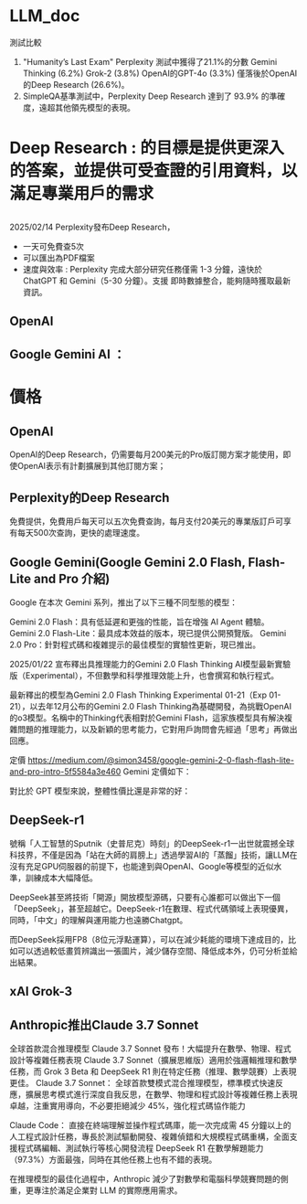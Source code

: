 # LLM_doc
測試比較
1. "Humanity’s Last Exam"
Perplexity 測試中獲得了21.1%的分數
Gemini Thinking (6.2%)
Grok-2 (3.8%)
OpenAI的GPT-4o (3.3%)
僅落後於OpenAI的Deep Research (26.6%)。
2. SimpleQA基準測試中，Perplexity Deep Research 達到了 93.9% 的準確度，遠超其他領先模型的表現。

# Deep Research : 的目標是提供更深入的答案，並提供可受查證的引用資料，以滿足專業用戶的需求
## 
2025/02/14  Perplexity發布Deep Research，
- 一天可免費查5次
- 可以匯出為PDF檔案
- 速度與效率 : Perplexity 完成大部分研究任務僅需 1-3 分鐘，遠快於 ChatGPT 和 Gemini（5-30 分鐘）。支援 即時數據整合，能夠隨時獲取最新資訊。
## OpenAI

## Google Gemini AI ：

# 價格
## OpenAI
OpenAI的Deep Research，仍需要每月200美元的Pro版訂閱方案才能使用，即使OpenAI表示有計劃擴展到其他訂閱方案； 
## Perplexity的Deep Research
免費提供，免費用戶每天可以五次免費查詢，每月支付20美元的專業版訂戶可享有每天500次查詢，更快的處理速度。

## Google Gemini(Google Gemini 2.0 Flash, Flash-Lite and Pro 介紹)
Google 在本次 Gemini 系列，推出了以下三種不同型態的模型：

Gemini 2.0 Flash：具有低延遲和更強的性能，旨在增強 AI Agent 體驗。
Gemini 2.0 Flash-Lite：最具成本效益的版本，現已提供公開預覽版。
Gemini 2.0 Pro：針對程式碼和複雜提示的最佳模型的實驗性更新，現已推出。

2025/01/22 宣布釋出具推理能力的Gemini 2.0 Flash Thinking AI模型最新實驗版（Experimental），不但數學和科學推理效能上升，也會撰寫和執行程式。

最新釋出的模型為Gemini 2.0 Flash Thinking Experimental 01-21（Exp 01-21），以去年12月公布的Gemini 2.0 Flash Thinking為基礎開發，為挑戰OpenAI的o3模型。名稱中的Thinking代表相對於Gemini Flash，這家族模型具有解決複雜問題的推理能力，以及新穎的思考能力，它對用戶詢問會先經過「思考」再做出回應。


定價 https://medium.com/@simon3458/google-gemini-2-0-flash-flash-lite-and-pro-intro-5f5584a3e460
Gemini 定價如下：


對比於 GPT 模型來說，整體性價比還是非常的好：



## DeepSeek-r1

號稱「人工智慧的Sputnik（史普尼克）時刻」的DeepSeek-r1一出世就震撼全球科技界，不僅是因為「站在大師的肩膀上」透過學習AI的「蒸餾」技術，讓LLM在沒有充足GPU伺服器的前提下，也能達到與OpenAI、Google等模型的近似水準，訓練成本大幅降低。

DeepSeek甚至將技術「開源」開放模型源碼，只要有心誰都可以做出下一個「DeepSeek」，甚至超越它。DeepSeek-r1在數理、程式代碼領域上表現優異，同時，「中文」的理解與運用能力也遠勝Chatgpt。

而DeepSeek採用FP8（8位元浮點運算），可以在減少耗能的環境下達成目的，比如可以透過較低畫質辨識出一張圖片，減少儲存空間、降低成本外，仍可分析並給出結果。

## xAI Grok-3

## Anthropic推出Claude 3.7 Sonnet
全球首款混合推理模型 Claude 3.7 Sonnet 發布！大幅提升在數學、物理、程式設計等複雜任務表現
Claude 3.7 Sonnet（擴展思維版）適用於強邏輯推理和數學任務，而 Grok 3 Beta 和 DeepSeek R1 則在特定任務（推理、數學競賽）上表現更佳。
Claude 3.7 Sonnet： 全球首款雙模式混合推理模型，標準模式快速反應，擴展思考模式進行深度自我反思，在數學、物理和程式設計等複雜任務上表現卓越，注重實用導向，不必要拒絕減少 45%，強化程式碼協作能力

Claude Code： 直接在終端理解並操作程式碼庫，能一次完成需 45 分鐘以上的人工程式設計任務，專長於測試驅動開發、複雜偵錯和大規模程式碼重構，全面支援程式碼編輯、測試執行等核心開發流程
DeepSeek R1 在數學解題能力（97.3%）方面最強，同時在其他任務上也有不錯的表現。

在推理模型的最佳化過程中，Anthropic 減少了對數學和電腦科學競賽問題的側重，更專注於滿足企業對 LLM 的實際應用需求。



